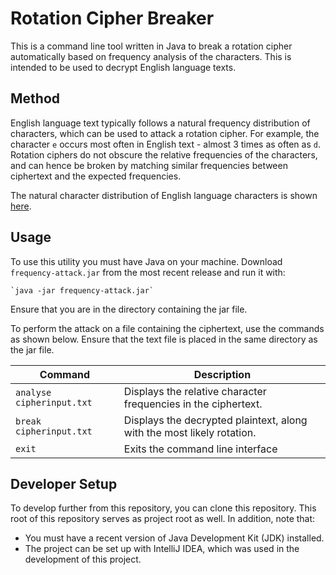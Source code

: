 # Rotation Cipher Breaker

This is a command line tool written in Java to break a rotation cipher automatically based on frequency analysis of the 
characters. This is intended to be used to decrypt English language texts.

## Method

English language text typically follows a natural frequency distribution of characters, which can be used to 
attack a rotation cipher. For example, the character `e` occurs most often in English text - almost 3 times as often as `d`. Rotation ciphers do not obscure the relative frequencies of the characters, and can hence be 
broken by matching similar frequencies between ciphertext and the expected frequencies. 

The natural character distribution 
of English language characters is shown [here](http://pi.math.cornell.edu/~mec/2003-2004/cryptography/subs/frequencies.html). 

## Usage

To use this utility you must have Java on your machine. Download `frequency-attack.jar` from the most recent release and run it with:

    `java -jar frequency-attack.jar` 
    
Ensure that you are in the directory containing the jar file.

To perform the attack on a file containing the ciphertext, use the commands as shown below. Ensure that the 
text file is placed in the same directory as the jar file.

| Command                | Description                                                            |
|---------------------------|------------------------------------------------------------------------|
| `analyse cipherinput.txt` | Displays the relative character frequencies in the ciphertext.         |
| `break cipherinput.txt`   | Displays the decrypted plaintext, along with the most likely rotation. |
| `exit`   | Exits the command line interface | 

## Developer Setup

To develop further from this repository, you can clone this repository. This root of this repository serves as project root as well. In addition, note that:

 - You must have a recent version of Java Development Kit (JDK) installed.
 - The project can be set up with IntelliJ IDEA, which was used in the development of this project.